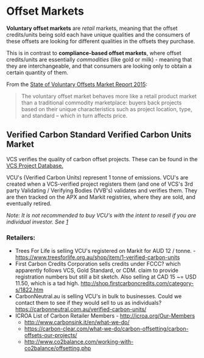 # Offset Markets

**Voluntary offset markets** are _retail_ markets, meaning that the offset credits/units being sold each have unique qualities and the consumers of these offsets are looking for different qualities in the offsets they purchase. 

This is in contrast to **compliance-based offset markets**, where offset credits/units are essentially _commodities_ (like gold or milk) - meaning that they are interchangeable, and that consumers are looking only to obtain a certain quantity of them.

From the [State of Voluntary Offsets Market Report 2015](http://forest-trends.org/releases/uploads/SOVCM2015_FullReport.pdf):

>The voluntary offset market behaves more like a retail product market than a traditional commodity marketplace:
buyers back projects based on their unique characteristics such as project location, type, and standard – which in
turn affects price.


## Verified Carbon Standard Verified Carbon Units Market

VCS verifies the quality of carbon offset projects. These can be found in the [VCS Project Database.](http://www.vcsprojectdatabase.org/)

VCU's (Verified Carbon Units) represent 1 tonne of emissions. VCU's are created when a VCS-verified project registers them (and one of VCS's 3rd party Validating / Verifying Bodies (VVB's) validates and verifies them. They are then tracked on the APX and Markit registries, where they are sold, and eventually retired.

_Note: It is not recommended to buy VCU's with the intent to resell if you are individual investor. See [1](http://www.redd-monitor.org/2013/05/20/why-doesnt-vcs-warn-against-buying-carbon-credits-as-an-investment/)_ 

### Retailers:

* Trees For Life is selling VCU's registered on Markit for AUD 12 / tonne. - https://www.treesforlife.org.au/shop/item/1-verified-carbon-units
* First Carbon Credits Corporation sells credits under FCCC? which apparently follows VCS, Gold Standard, or CDM. claim to provide registration numbers but still a bit sketch. Also selling at CAD 15 ~=  USD 11.50, which is a tad high. http://shop.firstcarboncredits.com/category-s/1822.htm
* CarbonNeutral.au is selling VCU's in bulk to businesses. Could we contact them to see if they would sell to us as individuals? https://carbonneutral.com.au/verified-carbon-units/
* ICROA List of Carbon Retailer Members - http://icroa.org/Our-Members
  * http://www.carbonsink.it/en/what-we-do/
  * https://carbon-clear.com/what-we-do/carbon-offsetting/carbon-offsets-our-projects/
  * http://www.co2balance.com/working-with-co2balance/offsetting.php
